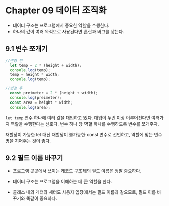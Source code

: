 
# Chapter 09 데이터 조직화

- 데이터 구조는 프로그램에서 중요한 역할을 수행한다.
- 하나의 값이 여러 목적으로 사용된다면 혼란과 버그를 낳는다.


## 9.1 변수 쪼개기

```js
//변경 전
  let temp = 2 * (height + width);
  console.log(temp);
  temp = height * width;
  console.log(temp);
```

```js
//변경 후
  const preimeter = 2 * (height + width);
  console.log(preimeter);
  const area = height * width;
  console.log(area);
```

`let temp` 변수 하나에 여러 값을 대입하고 있다. 대입이 두번 이상 이루어진다면 여러가지 역할을 수행한다는 신호다.
변수 하나 당 역할 하나를 수행하도록 변수를 쪼개주자.

재할당이 가능한 let 대신 재할당이 불가능한 const 변수로 선언하고, 역할에 맞는 변수명을 지어주는 것이 좋다.


## 9.2 필드 이름 바꾸기

- 프로그램 곳곳에서 쓰이는 레코드 구조체의 필드 이름은 정말 중요하다.
- 데이터 구조는 프로그램을 이해하는 데 큰 역할을 한다.

- 클래스 내의 게터와 세터도 사용자 입장에서는 필드 이름과 같으므로, 필드 이름 바꾸기와 똑같이 중요하다.

